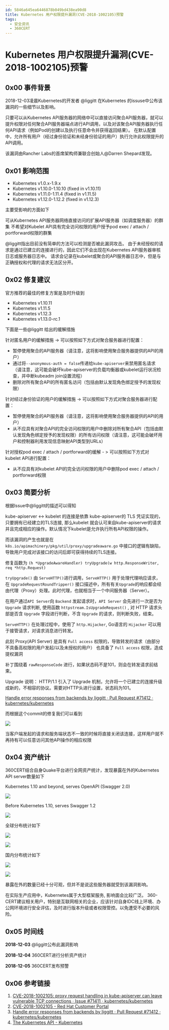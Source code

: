 ```yaml
---
id: 5846a645ea6446878b049bd438ea90d8
title: Kubernetes 用户权限提升漏洞(CVE-2018-1002105)预警
tags: 
  - 安全资讯
  - 360CERT
---
```


# Kubernetes 用户权限提升漏洞(CVE-2018-1002105)预警

0x00 事件背景
---------


2018-12-03凌晨Kubernetes的开发者 @liggitt 在Kubernetes 的issuse中公布该漏洞的一些细节以及影响。


只要可以从Kubernetes API服务器的网络中可以直接访问聚合API服务器，就可以提升权限对任何聚合API服务器端点进行API调用，以及对该聚合API服务器执行任何API请求（例如Pod的创建以及执行任意命令并获得返回结果）。
在默认配置中，允许所有用户（经过身份验证和未经身份验证的用户）执行允许此权限提升的API调用。


该漏洞由Rancher Labs的首席架构师兼联合创始人@Darren Shepard发现。


0x01 影响范围
---------


* Kubernetes v1.0.x-1.9.x
* Kubernetes v1.10.0-1.10.10 (fixed in v1.10.11)
* Kubernetes v1.11.0-1.11.4 (fixed in v1.11.5)
* Kubernetes v1.12.0-1.12.2 (fixed in v1.12.3)


主要受影响的方面如下


可从Kubernetes API服务器网络直接访问的扩展API服务器（如调度服务器）的群集
不希望对Kubelet API具有完全访问权限的用户授予pod exec / attach / portforward权限的群集


@liggitt指出目前没有简单的方法可以检测是否被此漏洞攻击。
由于未经授权的请求是通过已建立的连接进行的，因此它们不会出现在Kubernetes API服务器审核日志或服务器日志中。
请求会记录在kubelet或聚合的API服务器日志中，但是与正确授权和代理的请求无法区分开。


0x02 修复建议
---------


官方推荐的最佳的修复方案是及时升级到


* Kubernetes v1.10.11
* Kubernetes v1.11.5
* Kubernetes v1.12.3
* Kubernetes v1.13.0-rc.1


下面是一些@liggitt 给出的缓解措施


针对匿名用户的缓解措施 -> 可以按照如下方式对聚合服务器进行配置：


* 暂停使用聚合的API服务器（请注意，这将影响使用聚合服务器提供的API的用户）
* 通过将`--anonymous-auth = false`传递给`kube-apiserver`来禁用匿名请求（请注意，这可能会破坏kube-apiserver的负载均衡器或kubelet运行状况检查，并中断kubeadm join设置流程）
* 删除对所有聚合API的所有匿名访问（包括由默认发现角色绑定授予的发现权限）


针对经过身份验证的用户的缓解措施 -> 可以按照如下方式对聚合服务器进行配置：


* 暂停使用聚合的API服务器（请注意，这将影响使用聚合服务器提供的API的用户）
* 从不应具有对聚合API的完全访问权限的用户中删除对所有聚合API（包括由默认发现角色绑定授予的发现权限）的所有访问权限（请注意，这可能会破坏用户和控制器利用发现信息映射API类型到URLs）


针对授权pod exec / attach / portforward的缓解 - > 可以按照如下方式对kubelet API进行配置：


* 从不应具有对kubelet API的完全访问权限的用户中删除pod exec / attach / portforward权限


0x03 简要分析
---------


根据Issue中@liggitt的描述可以得知


kube-apiserver <-> kubelet 
的连接是依靠 kube-apiserver的 TLS 凭证实现的，只要拥有已经建立的TLS连接, 那么kubelet 就会认可来自kube-apiserver的请求并且完成相应的操作。默认情况下kubelet是允许执行所有API权限的操作。


而该漏洞的产生也就是在
`k8s.io/apimachinery/pkg/util/proxy/upgradeaware.go`
中接口的逻辑有缺陷，导致用户完成对该接口的访问后即可获得持续的TLS连接。


修复函数为 `(h *UpgradeAwareHandler) tryUpgrade(w http.ResponseWriter, req *http.Request)`


`tryUpgrade()` 由 `ServeHTTP()`进行调用，`ServeHTTP()` 用于处理代理响应请求，在 `UpgradeRequestRoundTripper()` 接口描述中，所有有关`Upgrade`的响应都会经由代理（Proxy）处理。此时代理，也就相当于一个中间服务器（Server）。


在用户通过`API Server`向 `Backend` 发起请求时，`API Server` 会先进行一次是否为 `Upgrade` 请求判断, 使用函数 `httpstream.IsUpgradeRequest()` , 对 HTTP 请求头部是否含 `Upgrade` 字段进行判断，不含 `Upgrade` 的请求，则判断失败，结束。


`ServeHTTP()` 在处理过程中，使用了 `http.Hijacker`, Go语言的 `Hijacker` 可以用于接管请求，对请求消息进行转发。


此刻 Proxy(API Server) 是具有 `Full access` 权限的，导致转发的请求（由部分不具备高权限的用户发起/以及未授权的用户） 也具备了 `Full access` 权限，造成提权漏洞


补丁围绕着 `rawResponseCode` 进行，如果状态码不是101，则会在转发请求前结束。


Upgrade 说明： HTTP/1.1 引入了 Upgrade 机制，允许将一个已建立的连接升级成新的，不相容的协议。需要对HTTP头进行设置，状态码为101。


[Handle error responses from backends by liggitt · Pull Request #71412 · kubernetes/kubernetes](https://github.com/kubernetes/kubernetes/pull/71412/commits/b84e3dd6f80af4016acfd891ef6cc50ce05d4b5b)


而根据这个commit的修复我们可以看到


![](https://p403.ssl.qhimgs4.com/t01d006f8d6eec54cff.png)


当客户端发起的请求和服务端状态不一致的时候将直接关闭该连接，这样用户就不再持有可以任意访问其他API操作的相应权限


0x04 资产统计
---------


360CERT结合自身Quake平台进行全网资产统计，发现暴露在外的Kubernetes API server数量如下


Kubernetes 1.10 and beyond, serves OpenAPI (Swagger 2.0)


![](https://p403.ssl.qhimgs4.com/t01d7037c8ba2ae2b2c.png)


Before Kubernetes 1.10, serves Swagger 1.2


![](https://p403.ssl.qhimgs4.com/t01b260b2e8e19aa48a.png)


全球分布统计如下


![](https://p403.ssl.qhimgs4.com/t01515574c3127a59b7.png)


![](https://p403.ssl.qhimgs4.com/t013fca72eee410504d.png)


国内分布统计如下


![](https://p403.ssl.qhimgs4.com/t015dee34bebcf48312.png)


![](https://p403.ssl.qhimgs4.com/t01ece6d027dec2d65d.png)


暴露在外的数量已经十分可观，但并不是说这些服务器就受到该漏洞影响。


在实际生产应用中，Kubernetes属于大型框架服务, 影响面会比较广泛。 360-CERT建议相关用户，特别是互联网相关的企业，应该针对自身IDC线上环境、办公网环境进行安全评估，及时进行版本升级或者权限管控。以免遭受不必要的风险。


0x05 时间线
--------


**2018-12-03** @liggitt公布此漏洞影响


**2018-12-04** 360CERT进行分析资产统计


**2018-12-05** 360CERT发布预警


0x06 参考链接
---------


1. [CVE-2018-1002105: proxy request handling in kube-apiserver can leave vulnerable TCP connections · Issue #71411 · kubernetes/kubernetes](https://github.com/kubernetes/kubernetes/issues/71411#issue-384280279)
2. [CVE-2018-1002105 - Red Hat Customer Portal](https://access.redhat.com/security/cve/cve-2018-1002105)
3. [Handle error responses from backends by liggitt · Pull Request #71412 · kubernetes/kubernetes](https://github.com/kubernetes/kubernetes/pull/71412/commits/b84e3dd6f80af4016acfd891ef6cc50ce05d4b5b)
4. [The Kubernetes API - Kubernetes](https://kubernetes.io/docs/concepts/overview/kubernetes-api/)


